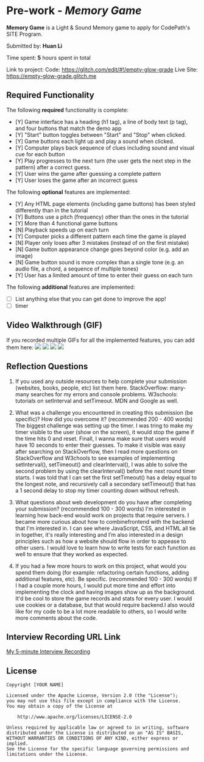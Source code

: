 # Pre-work - *Memory Game*

**Memory Game** is a Light & Sound Memory game to apply for CodePath's SITE Program. 

Submitted by: **Huan Li**

Time spent: **5** hours spent in total

Link to project: 
Code: https://glitch.com/edit/#!/empty-glow-grade
Live Site: https://empty-glow-grade.glitch.me

## Required Functionality

The following **required** functionality is complete:

* [Y] Game interface has a heading (h1 tag), a line of body text (p tag), and four buttons that match the demo app
* [Y] "Start" button toggles between "Start" and "Stop" when clicked. 
* [Y] Game buttons each light up and play a sound when clicked. 
* [Y] Computer plays back sequence of clues including sound and visual cue for each button
* [Y] Play progresses to the next turn (the user gets the next step in the pattern) after a correct guess. 
* [Y] User wins the game after guessing a complete pattern
* [Y] User loses the game after an incorrect guess

The following **optional** features are implemented:

* [Y] Any HTML page elements (including game buttons) has been styled differently than in the tutorial
* [Y] Buttons use a pitch (frequency) other than the ones in the tutorial
* [Y] More than 4 functional game buttons
* [N] Playback speeds up on each turn
* [Y] Computer picks a different pattern each time the game is played
* [N] Player only loses after 3 mistakes (instead of on the first mistake)
* [N] Game button appearance change goes beyond color (e.g. add an image)
* [N] Game button sound is more complex than a single tone (e.g. an audio file, a chord, a sequence of multiple tones)
* [Y] User has a limited amount of time to enter their guess on each turn

The following **additional** features are implemented:

- [ ] List anything else that you can get done to improve the app!
- [ ] timer

## Video Walkthrough (GIF)

If you recorded multiple GIFs for all the implemented features, you can add them here:
![](gif1-link-here)
![](gif2-link-here)
![](gif3-link-here)
![](gif4-link-here)

## Reflection Questions
1. If you used any outside resources to help complete your submission (websites, books, people, etc) list them here. 
StackOverflow: many-many searches for my errors and console problems.
W3schools: tutorials on setInterval and setTimeout.
MDN and Google as well.

2. What was a challenge you encountered in creating this submission (be specific)? How did you overcome it? (recommended 200 - 400 words) 
The biggest challenge was setting up the timer. I was tring to make my timer visible to the user (show on the screen),  it would stop the game if the time hits 0 and reset. Finall, I wanna make sure that users would have 10 seconds to enter their guesses. To make it visible was easy after searching on StackOverflow, then I read more questions on StackOverflow and W3chools to see examples of implementing setInterval(), setTimeout() and clearInterval(), I was able to solve the second problem by using the clearInterval() before the next round timer starts. I was told that I can set the first setTimeout() has a delay equal to the longest note, and recursively call a secondary setTimeout() that has a 1 second delay to stop my timer counting down without refresh.

3. What questions about web development do you have after completing your submission? (recommended 100 - 300 words) 
 I'm interested in learning how back-end would work on projects that require servers.  I became more curious about how to combinefrontend with the backend that I'm interested in. I can see where JavaScript, CSS, and HTML all tie in together, it's really interesting and I’m also interested in a design principles such as how a website should flow in order to appease to other users. I would love to learn how to write tests for each function as well to ensure that they worked as expected.

4. If you had a few more hours to work on this project, what would you spend them doing (for example: refactoring certain functions, adding additional features, etc). Be specific. (recommended 100 - 300 words) 
If I had a couple more hours, I would put more time and effort into implementing the clock and having images show up as the background. It'd be cool to store the game records and stats for every user. I would use cookies or a database, but that would require backend.I also would like for my code to be a lot more readable to others, so I would write more comments about the code. 


## Interview Recording URL Link

[My 5-minute Interview Recording](your-link-here)


## License

    Copyright [YOUR NAME]

    Licensed under the Apache License, Version 2.0 (the "License");
    you may not use this file except in compliance with the License.
    You may obtain a copy of the License at

        http://www.apache.org/licenses/LICENSE-2.0

    Unless required by applicable law or agreed to in writing, software
    distributed under the License is distributed on an "AS IS" BASIS,
    WITHOUT WARRANTIES OR CONDITIONS OF ANY KIND, either express or implied.
    See the License for the specific language governing permissions and
    limitations under the License.
